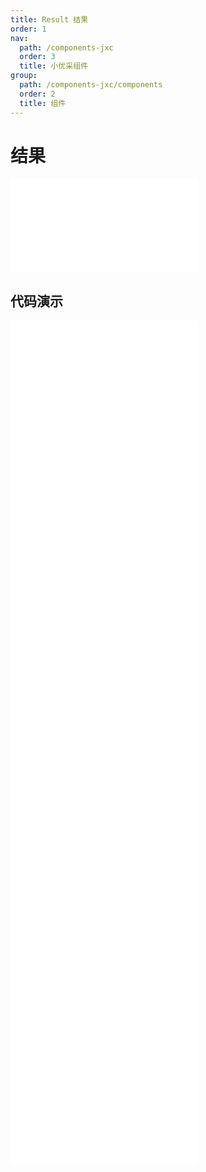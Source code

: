 ```yaml
---
title: Result 结果
order: 1
nav:
  path: /components-jxc
  order: 3
  title: 小优采组件
group:
  path: /components-jxc/components
  order: 2
  title: 组件
---
```


# 结果

<div>
<embed src="@docs-common/result/index.md"></embed>
</div>
        
## 代码演示

<Row gutter=8>

  <Col span=24>
    
  <div class="code-box"><embed src="@abiz-rc-jxc/result/demo/success-result-jxc.md"></embed></div>
          
  <div class="code-box"><embed src="@abiz-rc-jxc/result/demo/info-result-jxc.md"></embed></div>
          
  <div class="code-box"><embed src="@abiz-rc-jxc/result/demo/warning-result-jxc.md"></embed></div>
          
  <div class="code-box"><embed src="@abiz-rc-jxc/result/demo/403-result-jxc.md"></embed></div>
          
  <div class="code-box"><embed src="@abiz-rc-jxc/result/demo/404-result-jxc.md"></embed></div>
          
  <div class="code-box"><embed src="@abiz-rc-jxc/result/demo/500-result-jxc.md"></embed></div>
          
  <div class="code-box"><embed src="@abiz-rc-jxc/result/demo/error-result-jxc.md"></embed></div>
          
  <div class="code-box"><embed src="@abiz-rc-jxc/result/demo/customIcon-result-jxc.md"></embed></div>
          
  </Col>
          
</Row>
        
<div><embed src="@docs-common/result/index-api.md"></embed><div>
